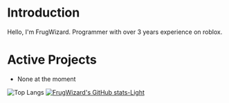 # Introduction

Hello, I'm FrugWizard.
Programmer with over 3 years experience on roblox.

# Active Projects
  - None at the moment

![Top Langs](https://github-readme-stats.vercel.app/api/top-langs/?username=frugwizard&size_weight=0.5&count_weight=0.5) [![FrugWizard's GitHub stats-Light](https://github-readme-stats.vercel.app/api?username=frugwizard&show_icons=true&theme=default#gh-light-mode-only)](https://github.com/anuraghazra/github-readme-stats#gh-light-mode-only)
